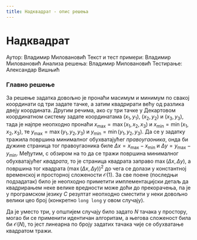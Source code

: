 ```yaml
---
title: Надквадрат - опис решења
---
```


# Надквадрат

Аутор: Владимир Миловановић
Текст и тест примери: Владимир Миловановић
Анализа решења: Владимир Миловановић
Тестирање: Александар Вишњић

### Главно решење

За решење задатка довољно је пронаћи масимум и минимум по свакој координати од три задате тачке, а затим квадрирати већу од разлика двеју координата. Другим речима, ако су три тачке у Декартовом координатном систему задате координатама $(x_1, y_1)$, $(x_2, y_2)$ и $(x_3, y_3)$, тада је најпре неопходно пронаћи $x_\max = \max(x_1, x_2, x_3)$ и $x_\min = \min(x_1, x_2, x_3)$, те $y_\max = \max(y_1, y_2, y_3)$ и $y_\min = \min(y_1, y_2, y_3)$. Да се у задатку тражила површина минималног обухватајућег *правоугаоника*, онда би дужине страница тог правоугаоника биле $\Delta x = x_\max - x_\min$ и $\Delta y = y_\max - y_\min$. Међутим, с обзиром на то да се тражи површина минималног обухватајућег *квадрата*, то је страница квадрата заправо $\max(\Delta x, \Delta y)$, а површина тог квадрата $(\max(\Delta x, \Delta y))^2$ до чега се долази у константној временској и просторној сложености $\mathcal{O}(1)$. За све поене (последњи подзадатак) било је неопходно приметити имплементацијски детаљ да квадрирањем неке велике вредности може доћи до прекорачења, па је у програмском језику *C* резултат неопходно сместити у неки довољно велики цео број (конкретно `long long` у овом случају).

Да је уместо три, у општијем случају било задато $N$ тачака у простору, могао би се применити идентичан алгоритам, а његова сложеност била би $\mathcal{O}(N)$, то јест линеарна по броју задатих тачака чије се обухватање квадратом тражи.
